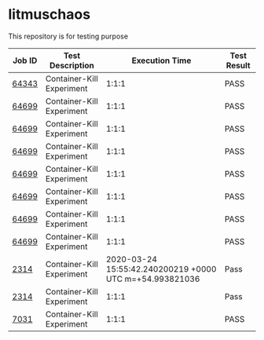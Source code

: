 # litmuschaos
This repository is for testing purpose 

| Job ID |   Test Description         | Execution Time |Test Result   |
 |---------|---------------------------| --------------|--------|
|     <a href= "https://gitlab.mayadata.io/litmuschaos/litmus-e2e/-/jobs/64343">64343</a>           |  Container-Kill Experiment           | 1:1:1  | PASS |
|     <a href= "https://gitlab.mayadata.io/litmuschaos/litmus-e2e/-/jobs/64699">64699</a>           |  Container-Kill Experiment           | 1:1:1  | PASS |
|     <a href= "https://gitlab.mayadata.io/litmuschaos/litmus-e2e/-/jobs/64699">64699</a>           |  Container-Kill Experiment           | 1:1:1  | PASS |
|     <a href= "https://gitlab.mayadata.io/litmuschaos/litmus-e2e/-/jobs/64699">64699</a>           |  Container-Kill Experiment           | 1:1:1  | PASS |
|     <a href= "https://gitlab.mayadata.io/litmuschaos/litmus-e2e/-/jobs/64699">64699</a>           |  Container-Kill Experiment           | 1:1:1  | PASS |
|     <a href= "https://gitlab.mayadata.io/litmuschaos/litmus-e2e/-/jobs/64699">64699</a>           |  Container-Kill Experiment           | 1:1:1  | PASS |
|     <a href= "https://gitlab.mayadata.io/litmuschaos/litmus-e2e/-/jobs/64699">64699</a>           |  Container-Kill Experiment           | 1:1:1  | PASS |
|     <a href= "https://gitlab.mayadata.io/litmuschaos/litmus-e2e/-/jobs/64699">64699</a>           |  Container-Kill Experiment           | 1:1:1  | PASS |
|     <a href= "https://gitlab.mayadata.io/litmuschaos/litmus-e2e/-/jobs/2314">2314</a>           |  Container-Kill Experiment           | 2020-03-24 15:55:42.240200219 +0000 UTC m=+54.993821036  | Pass |
|     <a href= "https://gitlab.mayadata.io/litmuschaos/litmus-e2e/-/jobs/2314">2314</a>           |  Container-Kill Experiment           | 1:1:1  | Pass |
 |    <a href= "https://gitlab.mayadata.io/litmuschaos/litmus-e2e/-/jobs/7031">7031</a>   |  Container-Kill Experiment           |  1:1:1     |PASS  |
